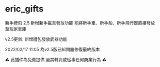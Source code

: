 # eric_gifts

新手禮包 2.5
新增新手載具發放功能
能將新手車、新手船、新手飛行器直接發放至玩家車庫

v2.5更新:
新增禮包發放武器功能

2022/02/17 11:05 為v2.5版已知問題修復最終版本

⚠ 此插件為免費提供 嚴禁轉賣或從事任何商業行為 ⚠
